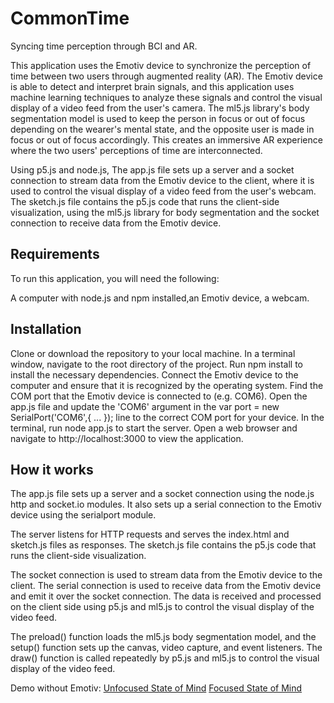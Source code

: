 # CommonTime
Syncing time perception through BCI and AR.

This application uses the Emotiv device to synchronize the perception of time between two users through augmented reality (AR). The Emotiv device is able to detect and interpret brain signals, and this application uses machine learning techniques to analyze these signals and control the visual display of a video feed from the user's camera. The ml5.js library's body segmentation model is used to keep the person in focus or out of focus depending on the wearer's mental state, and the opposite user is made in focus or out of focus accordingly. This creates an immersive AR experience where the two users' perceptions of time are interconnected.

Using p5.js and node.js, The app.js file sets up a server and a socket connection to stream data from the Emotiv device to the client, where it is used to control the visual display of a video feed from the user's webcam. The sketch.js file contains the p5.js code that runs the client-side visualization, using the ml5.js library for body segmentation and the socket connection to receive data from the Emotiv device.

## Requirements
To run this application, you will need the following:

A computer with node.js and npm installed,an Emotiv device, a webcam.

## Installation
Clone or download the repository to your local machine.
In a terminal window, navigate to the root directory of the project.
Run npm install to install the necessary dependencies.
Connect the Emotiv device to the computer and ensure that it is recognized by the operating system.
Find the COM port that the Emotiv device is connected to (e.g. COM6).
Open the app.js file and update the 'COM6' argument in the var port = new SerialPort('COM6',{ ... }); line to the correct COM port for your device.
In the terminal, run node app.js to start the server.
Open a web browser and navigate to http://localhost:3000 to view the application.

## How it works
The app.js file sets up a server and a socket connection using the node.js http and socket.io modules. It also sets up a serial connection to the Emotiv device using the serialport module.

The server listens for HTTP requests and serves the index.html and sketch.js files as responses. The sketch.js file contains the p5.js code that runs the client-side visualization.

The socket connection is used to stream data from the Emotiv device to the client. The serial connection is used to receive data from the Emotiv device and emit it over the socket connection. The data is received and processed on the client side using p5.js and ml5.js to control the visual display of the video feed.

The preload() function loads the ml5.js body segmentation model, and the setup() function sets up the canvas, video capture, and event listeners. The draw() function is called repeatedly by p5.js and ml5.js to control the visual display of the video feed.

Demo without Emotiv: 
[Unfocused State of Mind](https://ameliagan.xyz/5.html)
[Focused State of Mind](https://ameliagan.xyz/3.html)
